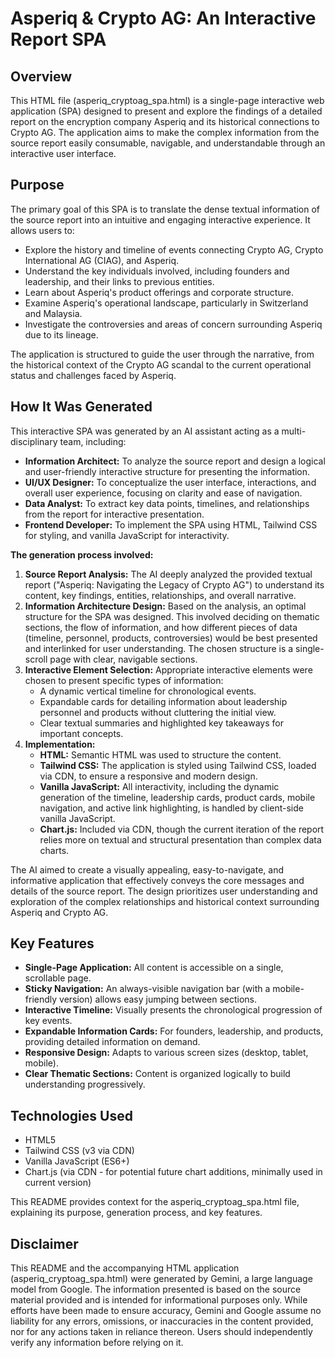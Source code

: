 # **Asperiq & Crypto AG: An Interactive Report SPA**

## **Overview**

This HTML file (asperiq\_cryptoag\_spa.html) is a single-page interactive web application (SPA) designed to present and explore the findings of a detailed report on the encryption company Asperiq and its historical connections to Crypto AG. The application aims to make the complex information from the source report easily consumable, navigable, and understandable through an interactive user interface.

## **Purpose**

The primary goal of this SPA is to translate the dense textual information of the source report into an intuitive and engaging interactive experience. It allows users to:

* Explore the history and timeline of events connecting Crypto AG, Crypto International AG (CIAG), and Asperiq.  
* Understand the key individuals involved, including founders and leadership, and their links to previous entities.  
* Learn about Asperiq's product offerings and corporate structure.  
* Examine Asperiq's operational landscape, particularly in Switzerland and Malaysia.  
* Investigate the controversies and areas of concern surrounding Asperiq due to its lineage.

The application is structured to guide the user through the narrative, from the historical context of the Crypto AG scandal to the current operational status and challenges faced by Asperiq.

## **How It Was Generated**

This interactive SPA was generated by an AI assistant acting as a multi-disciplinary team, including:

* **Information Architect:** To analyze the source report and design a logical and user-friendly interactive structure for presenting the information.  
* **UI/UX Designer:** To conceptualize the user interface, interactions, and overall user experience, focusing on clarity and ease of navigation.  
* **Data Analyst:** To extract key data points, timelines, and relationships from the report for interactive presentation.  
* **Frontend Developer:** To implement the SPA using HTML, Tailwind CSS for styling, and vanilla JavaScript for interactivity.

**The generation process involved:**

1. **Source Report Analysis:** The AI deeply analyzed the provided textual report ("Asperiq: Navigating the Legacy of Crypto AG") to understand its content, key findings, entities, relationships, and overall narrative.  
2. **Information Architecture Design:** Based on the analysis, an optimal structure for the SPA was designed. This involved deciding on thematic sections, the flow of information, and how different pieces of data (timeline, personnel, products, controversies) would be best presented and interlinked for user understanding. The chosen structure is a single-scroll page with clear, navigable sections.  
3. **Interactive Element Selection:** Appropriate interactive elements were chosen to present specific types of information:  
   * A dynamic vertical timeline for chronological events.  
   * Expandable cards for detailing information about leadership personnel and products without cluttering the initial view.  
   * Clear textual summaries and highlighted key takeaways for important concepts.  
4. **Implementation:**  
   * **HTML:** Semantic HTML was used to structure the content.  
   * **Tailwind CSS:** The application is styled using Tailwind CSS, loaded via CDN, to ensure a responsive and modern design.  
   * **Vanilla JavaScript:** All interactivity, including the dynamic generation of the timeline, leadership cards, product cards, mobile navigation, and active link highlighting, is handled by client-side vanilla JavaScript.  
   * **Chart.js:** Included via CDN, though the current iteration of the report relies more on textual and structural presentation than complex data charts.

The AI aimed to create a visually appealing, easy-to-navigate, and informative application that effectively conveys the core messages and details of the source report. The design prioritizes user understanding and exploration of the complex relationships and historical context surrounding Asperiq and Crypto AG.

## **Key Features**

* **Single-Page Application:** All content is accessible on a single, scrollable page.  
* **Sticky Navigation:** An always-visible navigation bar (with a mobile-friendly version) allows easy jumping between sections.  
* **Interactive Timeline:** Visually presents the chronological progression of key events.  
* **Expandable Information Cards:** For founders, leadership, and products, providing detailed information on demand.  
* **Responsive Design:** Adapts to various screen sizes (desktop, tablet, mobile).  
* **Clear Thematic Sections:** Content is organized logically to build understanding progressively.

## **Technologies Used**

* HTML5  
* Tailwind CSS (v3 via CDN)  
* Vanilla JavaScript (ES6+)  
* Chart.js (via CDN \- for potential future chart additions, minimally used in current version)

This README provides context for the asperiq\_cryptoag\_spa.html file, explaining its purpose, generation process, and key features.

## **Disclaimer**

This README and the accompanying HTML application (asperiq\_cryptoag\_spa.html) were generated by Gemini, a large language model from Google. The information presented is based on the source material provided and is intended for informational purposes only. While efforts have been made to ensure accuracy, Gemini and Google assume no liability for any errors, omissions, or inaccuracies in the content provided, nor for any actions taken in reliance thereon. Users should independently verify any information before relying on it.
